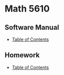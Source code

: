 # Math 5610
## Software Manual
- [Table of Contents](Software_Manual/SWMToC.md)
## Homework
- [Table of Contents](./HomeworkToC.md)
